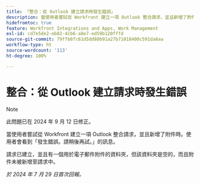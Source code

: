 ```yaml
---
title: 「整合：從 Outlook 建立請求時發生錯誤」
description: 當使用者嘗試從 Workfront 建立一項 Outlook 整合請求，並且新增了附件時。使用者會看到「發生錯誤，請稍後再試」訊息。
hidefromtoc: true
feature: Workfront Integrations and Apps, Work Management
exl-id: cd7e5de2-eb82-4cb6-a8e7-ed59b120fffd
source-git-commit: 79ffb8fc61d5dd80b91a27b71018400c591da6aa
workflow-type: ht
source-wordcount: '113'
ht-degree: 100%

---
```


# 整合：從 Outlook 建立請求時發生錯誤

>[!NOTE]
>
>此問題已在 2024 年 9 月 12 日修正。

當使用者嘗試從 Workfront 建立一項 Outlook 整合請求，並且新增了附件時。使用者會看到「發生錯誤。請稍後再試。」的訊息。

請求已建立，並且有一個用於電子郵件附件的資料夾，但該資料夾是空的，而且附件未被新增至請求中。

_於 2024 年 7 月 29 日首次回報。_

